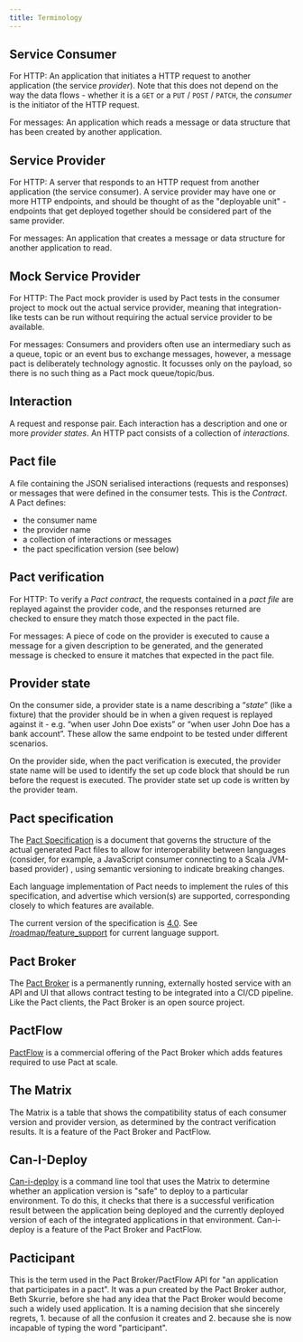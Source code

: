 ```yaml
---
title: Terminology
---
```


## Service Consumer

For HTTP: An application that initiates a HTTP request to another application \(the service _provider_\). Note that this does not depend on the way the data flows - whether it is a `GET` or a `PUT` / `POST` / `PATCH`, the _consumer_ is the initiator of the HTTP request.

For messages: An application which reads a message or data structure that has been created by another application.

## Service Provider

For HTTP: A server that responds to an HTTP request from another application \(the service consumer\). A service provider may have one or more HTTP endpoints, and should be thought of as the "deployable unit" - endpoints that get deployed together should be considered part of the same provider.

For messages: An application that creates a message or data structure for another application to read.

## Mock Service Provider

For HTTP: The Pact mock provider is used by Pact tests in the consumer project to mock out the actual service provider, meaning that integration-like tests can be run without requiring the actual service provider to be available.

For messages: Consumers and providers often use an intermediary such as a queue, topic or an event bus to exchange messages, however, a message pact is deliberately technology agnostic. It focusses only on the payload, so there is no such thing as a Pact mock queue/topic/bus.

## Interaction

A request and response pair. Each interaction has a description and one or more _provider states_. An HTTP pact consists of a collection of _interactions_.

## Pact file

A file containing the JSON serialised interactions \(requests and responses\) or messages that were defined in the consumer tests. This is the _Contract_. A Pact defines:

* the consumer name
* the provider name
* a collection of interactions or messages
* the pact specification version \(see below\)

## Pact verification

For HTTP: To verify a _Pact contract_, the requests contained in a _pact file_ are replayed against the provider code, and the responses returned are checked to ensure they match those expected in the pact file.

For messages: A piece of code on the provider is executed to cause a message for a given description to be generated, and the generated message is checked to ensure it matches that expected in the pact file.

## Provider state

On the consumer side, a provider state is a name describing a “_state_” \(like a fixture\) that the provider should be in when a given request is replayed against it - e.g. “when user John Doe exists” or “when user John Doe has a bank account”. These allow the same endpoint to be tested under different scenarios.

On the provider side, when the pact verification is executed, the provider state name will be used to identify the set up code block that should be run before the request is executed. The provider state set up code is written by the provider team.

## Pact specification

The [Pact Specification](https://github.com/pact-foundation/pact-specification) is a document that governs the structure of the actual generated Pact files to allow for interoperability between languages \(consider, for example, a JavaScript consumer connecting to a Scala JVM-based provider\) , using semantic versioning to indicate breaking changes.

Each language implementation of Pact needs to implement the rules of this specification, and advertise which version\(s\) are supported, corresponding closely to which features are available.

The current version of the specification is [4.0](https://github.com/pact-foundation/pact-specification/tree/version-4). See [/roadmap/feature_support](here) for current language support.

## Pact Broker

The [Pact Broker](/pact_broker) is a permanently running, externally hosted service with an API and UI that allows contract testing to be integrated into a CI/CD pipeline. Like the Pact clients, the Pact Broker is an open source project.

## PactFlow

[PactFlow](https://pactflow.io/?utm_source=ossdocs&utm_campaign=terminology) is a commercial offering of the Pact Broker which adds features required to use Pact at scale.

## The Matrix

The Matrix is a table that shows the compatibility status of each consumer version and provider version, as determined by the contract verification results. It is a feature of the Pact Broker and PactFlow.

## Can-I-Deploy 

[Can-i-deploy](/pact_broker/can_i_deploy) is a command line tool that uses the Matrix to determine whether an application version is "safe" to deploy to a particular environment. To do this, it checks that there is a successful verification result between the application being deployed and the currently deployed version of each of the integrated applications in that environment. Can-i-deploy is a feature of the Pact Broker and PactFlow.

## Pacticipant

This is the term used in the Pact Broker/PactFlow API for "an application that participates in a pact". It was a pun created by the Pact Broker author, Beth Skurrie, before she had any idea that the Pact Broker would become such a widely used application. It is a naming decision that she sincerely regrets, 1. because of all the confusion it creates and 2. because she is now incapable of typing the word "participant".

